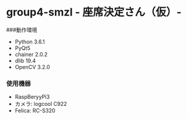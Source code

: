 # group4-smzl - 座席決定さん（仮）-

###動作環境
- Python 3.6.1
- PyQt5
- chainer 2.0.2
- dlib 19.4
- OpenCV 3.2.0

### 使用機器
- RaspBeryyPi3
- カメラ: logcool C922
- Felica: RC-S320

